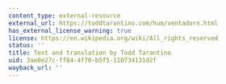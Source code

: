```yaml
---
content_type: external-resource
external_url: https://toddtarantino.com/hum/ventadorn.html
has_external_license_warning: true
license: https://en.wikipedia.org/wiki/All_rights_reserved
status: ''
title: Text and translation by Todd Tarantino
uid: 3ae0e27c-ff84-4f70-b5f5-110734131d2f
wayback_url: ''
---
```


